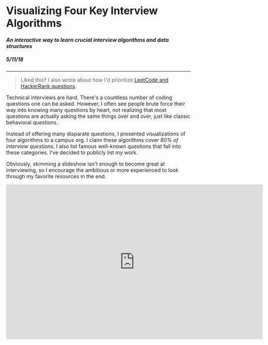 <Helmet>
    <title>Jeremy Aguilon | Visualizing Four Key Technical Interview Algorithms</title>
    <meta name="description" content="An interactive way to learn crucial interview algorithms and data structures" />
    <meta name="keywords" content="software engineering, jeremy aguilon, technical interviews, coding, interviews, algorithms, data structures" />
</Helmet>

# Visualizing Four Key Interview Algorithms

#### _An interactive way to learn crucial interview algorithms and data structures_
##### 5/11/18

---

> Liked this? I also wrote about how I'd prioritize 
  [LeetCode and HackerRank questions](/blog/ranking_interview_questions_by_cram_score).

Technical interviews are hard. There's a countless number of coding questions one can be asked.
However, I often see people brute force their way into knowing many questions by heart,
not realizing that most questions are actually asking the same things over and over, just like
classic behavioral questions. 

Instead of offering many disparate questions, I presented 
visualizations of four algorithms to a campus org. I claim these algorithms cover _80%
of interview questions_. I also list  famous well-known questions that fall into these 
categories. I've decided to publicly list my work.

Obviously, skimming a slideshow isn't enough to become great at interviewing,
so I encourage the ambitious or more experienced to look through my favorite resources
in the end.

<iframe class="tech-interview-iframe" src="https://docs.google.com/presentation/d/e/2PACX-1vSY-OriRZ7PdCqefEzvl0OZ3zcQ19B0wD6gD-jakh6Vv5zJUUk4hl5V22UzsgMSWemQwpYWzk68prqb/embed?start=false&loop=false&delayms=10000" frameborder="0" width="700" height="422" allowfullscreen="true" mozallowfullscreen="true" webkitallowfullscreen="true"></iframe>

